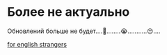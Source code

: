 # Более не актуально
Обновлений больше не будет....🥲........😭...........😔....

[for english strangers](https://github.com/kerdl/zoomattender/blob/master/README-EN.md)
